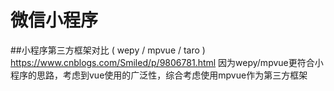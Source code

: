 # 微信小程序

##小程序第三方框架对比 ( wepy / mpvue / taro )
https://www.cnblogs.com/Smiled/p/9806781.html 因为wepy/mpvue更符合小程序的思路，考虑到vue使用的广泛性，综合考虑使用mpvue作为第三方框架

